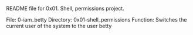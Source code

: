 README file for 0x01. Shell, permissions project.

File: 0-iam_betty
Directory: 0x01-shell_permissions
Function: Switches the current user of the system to the user betty
